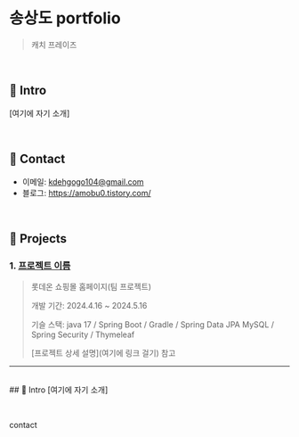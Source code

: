 # 송상도 portfolio
> 캐치 프레이즈

</br>

## 📌 Intro
[여기에 자기 소개]

</br>

## 📌 Contact
- 이메일: kdehgogo104@gmail.com
- 블로그: https://amobu0.tistory.com/

</br>

## 📌 Projects
### 1. [프로젝트 이름](여기에링크걸기)
>롯데온 쇼핑몰 홈페이지(팀 프로젝트)
>
>개발 기간: 2024.4.16 ~ 2024.5.16
>
>기슬 스택:
>java 17 / Spring Boot / Gradle / Spring Data JPA
>MySQL / Spring Security / Thymeleaf
>
>[프로젝트 상세 설명](여기에 링크 걸기) 참고
>
---



</br>## 📌 Intro
[여기에 자기 소개]

</br>




contact

